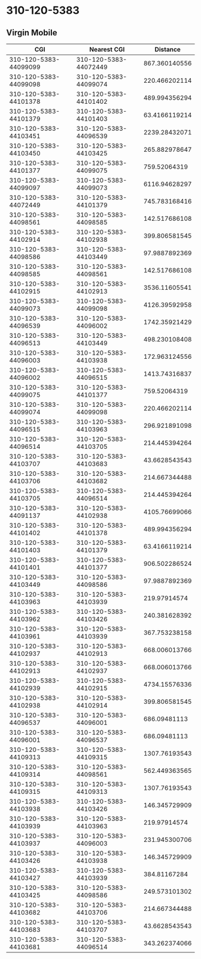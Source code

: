# 310-120-5383
## Virgin Mobile


| CGI | Nearest CGI | Distance |
|-----|-------------|----------|
| 310-120-5383-44099099 | 310-120-5383-44072449 | 867.360140556 |
| 310-120-5383-44099098 | 310-120-5383-44099074 | 220.466202114 |
| 310-120-5383-44101378 | 310-120-5383-44101402 | 489.994356294 |
| 310-120-5383-44101379 | 310-120-5383-44101403 | 63.4166119214 |
| 310-120-5383-44103451 | 310-120-5383-44096539 | 2239.28432071 |
| 310-120-5383-44103450 | 310-120-5383-44103425 | 265.882978647 |
| 310-120-5383-44101377 | 310-120-5383-44099075 | 759.52064319 |
| 310-120-5383-44099097 | 310-120-5383-44099073 | 6116.94628297 |
| 310-120-5383-44072449 | 310-120-5383-44101379 | 745.783168416 |
| 310-120-5383-44098561 | 310-120-5383-44098585 | 142.517686108 |
| 310-120-5383-44102914 | 310-120-5383-44102938 | 399.806581545 |
| 310-120-5383-44098586 | 310-120-5383-44103449 | 97.9887892369 |
| 310-120-5383-44098585 | 310-120-5383-44098561 | 142.517686108 |
| 310-120-5383-44102915 | 310-120-5383-44102913 | 3536.11605541 |
| 310-120-5383-44099073 | 310-120-5383-44099098 | 4126.39592958 |
| 310-120-5383-44096539 | 310-120-5383-44096002 | 1742.35921429 |
| 310-120-5383-44096513 | 310-120-5383-44103449 | 498.230108408 |
| 310-120-5383-44096003 | 310-120-5383-44103938 | 172.963124556 |
| 310-120-5383-44096002 | 310-120-5383-44096515 | 1413.74316837 |
| 310-120-5383-44099075 | 310-120-5383-44101377 | 759.52064319 |
| 310-120-5383-44099074 | 310-120-5383-44099098 | 220.466202114 |
| 310-120-5383-44096515 | 310-120-5383-44103963 | 296.921891098 |
| 310-120-5383-44096514 | 310-120-5383-44103705 | 214.445394264 |
| 310-120-5383-44103707 | 310-120-5383-44103683 | 43.6628543543 |
| 310-120-5383-44103706 | 310-120-5383-44103682 | 214.667344488 |
| 310-120-5383-44103705 | 310-120-5383-44096514 | 214.445394264 |
| 310-120-5383-44091137 | 310-120-5383-44102938 | 4105.76699066 |
| 310-120-5383-44101402 | 310-120-5383-44101378 | 489.994356294 |
| 310-120-5383-44101403 | 310-120-5383-44101379 | 63.4166119214 |
| 310-120-5383-44101401 | 310-120-5383-44101377 | 906.502286524 |
| 310-120-5383-44103449 | 310-120-5383-44098586 | 97.9887892369 |
| 310-120-5383-44103963 | 310-120-5383-44103939 | 219.97914574 |
| 310-120-5383-44103962 | 310-120-5383-44103426 | 240.381628392 |
| 310-120-5383-44103961 | 310-120-5383-44103939 | 367.753238158 |
| 310-120-5383-44102937 | 310-120-5383-44102913 | 668.006013766 |
| 310-120-5383-44102913 | 310-120-5383-44102937 | 668.006013766 |
| 310-120-5383-44102939 | 310-120-5383-44102915 | 4734.15576336 |
| 310-120-5383-44102938 | 310-120-5383-44102914 | 399.806581545 |
| 310-120-5383-44096537 | 310-120-5383-44096001 | 686.09481113 |
| 310-120-5383-44096001 | 310-120-5383-44096537 | 686.09481113 |
| 310-120-5383-44109313 | 310-120-5383-44109315 | 1307.76193543 |
| 310-120-5383-44109314 | 310-120-5383-44098561 | 562.449363565 |
| 310-120-5383-44109315 | 310-120-5383-44109313 | 1307.76193543 |
| 310-120-5383-44103938 | 310-120-5383-44103426 | 146.345729909 |
| 310-120-5383-44103939 | 310-120-5383-44103963 | 219.97914574 |
| 310-120-5383-44103937 | 310-120-5383-44096003 | 231.945300706 |
| 310-120-5383-44103426 | 310-120-5383-44103938 | 146.345729909 |
| 310-120-5383-44103427 | 310-120-5383-44103939 | 384.81167284 |
| 310-120-5383-44103425 | 310-120-5383-44098586 | 249.573101302 |
| 310-120-5383-44103682 | 310-120-5383-44103706 | 214.667344488 |
| 310-120-5383-44103683 | 310-120-5383-44103707 | 43.6628543543 |
| 310-120-5383-44103681 | 310-120-5383-44096514 | 343.262374066 |
